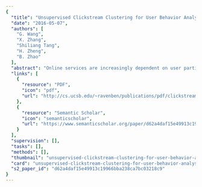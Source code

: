 ```yaml
---
{
  "title": "Unsupervised Clickstream Clustering for User Behavior Analysis",
  "date": "2016-05-07",
  "authors": [
    "G. Wang",
    "X. Zhang",
    "Shiliang Tang",
    "H. Zheng",
    "B. Zhao"
  ],
  "abstract": "Online services are increasingly dependent on user participation. Whether it's online social networks or crowdsourcing services, understanding user behavior is important yet challenging. In this paper, we build an unsupervised system to capture dominating user behaviors from clickstream data (traces of users' click events), and visualize the detected behaviors in an intuitive manner. Our system identifies \"clusters\" of similar users by partitioning a similarity graph (nodes are users; edges are weighted by clickstream similarity). The partitioning process leverages iterative feature pruning to capture the natural hierarchy within user clusters and produce intuitive features for visualizing and understanding captured user behaviors. For evaluation, we present case studies on two large-scale clickstream traces (142 million events) from real social networks. Our system effectively identifies previously unknown behaviors, e.g., dormant users, hostile chatters. Also, our user study shows people can easily interpret identified behaviors using our visualization tool.",
  "links": [
    {
      "resource": "PDF",
      "icon": "pdf",
      "url": "http://cs.ucsb.edu/~ravenben/publications/pdf/clickstream-chi16.pdf"
    },
    {
      "resource": "Semantic Scholar",
      "icon": "semanticscholar",
      "url": "https://www.semanticscholar.org/paper/d62a4daf15e49913c19966bba238ca7bc03218c9"
    }
  ],
  "supervision": [],
  "tasks": [],
  "methods": [],
  "thumbnail": "unsupervised-clickstream-clustering-for-user-behavior-analysis-thumb.jpg",
  "card": "unsupervised-clickstream-clustering-for-user-behavior-analysis-card.jpg",
  "s2_paper_id": "d62a4daf15e49913c19966bba238ca7bc03218c9"
}
---
```


